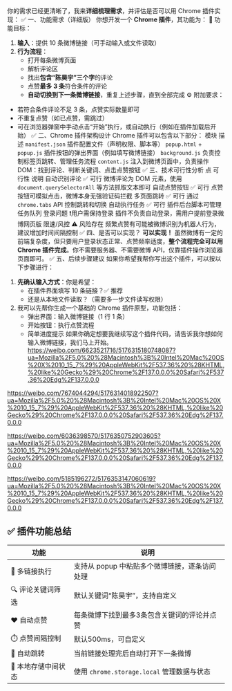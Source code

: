 你的需求已经更清晰了，我来**详细梳理需求**，并评估是否可以用 Chrome 插件实现：
✅ 一、功能需求（详细版）
你想开发一个 **Chrome 插件**，其功能为：
🌟 功能目标：
1. **输入**：提供 10 条微博链接（可手动输入或文件读取）
2. **行为流程**：
   * 打开每条微博页面
   * 解析评论区
   * 找出**包含“陈昊宇”三个字**的评论
   * 点赞**最多 3 条**符合条件的评论
   * **自动切换到下一条微博链接**，重复上述步骤，直到全部完成
   ⚙️ 附加要求：
* 若符合条件评论不足 3 条，点赞实际数量即可
* 不重复点赞（如已点赞，需跳过）
* 可在浏览器弹窗中手动点击“开始”执行，或自动执行（例如在插件加载后开始）
✅ 二、Chrome 插件架构设计
Chrome 插件可以包含以下部分：
模块 描述 `manifest.json` 插件配置文件（声明权限、脚本等） `popup.html` + `popup.js` 插件按钮的弹出界面（例如填写微博链接） `background.js` 负责控制标签页跳转、管理任务流程 `content.js` 注入到微博页面中，负责操作 DOM：找到评论、判断关键词、点击点赞按钮
✅ 三、技术可行性分析
点 可行性 说明 自动识别评论 ✅ 可行 微博评论为 DOM 元素，使用 `document.querySelectorAll` 等方法抓取文本即可 自动点赞按钮 ✅ 可行 点赞按钮可模拟点击，微博本身无强验证码拦截 多页面跳转 ✅ 可行 通过 `chrome.tabs` API 控制跳转和切换 自动执行任务 ✅ 可行 插件后台脚本可管理任务队列 登录问题 ❗用户需保持登录 插件不负责自动登录，需用户提前登录微博网页版 限速/风控 ⚠️ 风险存在 频繁点赞有可能被微博识别为机器人行为，建议增加时间间隔控制
✅ 四、是否可以实现？
**可以实现！**
虽然微博有一定的前端复杂度，但只要用户登录状态正常、点赞频率适度，**整个流程完全可以用 Chrome 插件完成**。你不需要服务器、不需要微博 API，仅靠插件操作浏览器页面即可。
✅ 五、后续步骤建议
如果你希望我帮你写出这个插件，可以按以下步骤进行：
1. **先确认输入方式**：你是希望：
   * 在插件界面填写 10 条链接？✅ 推荐
   * 还是从本地文件读取？（需要多一步文件读写权限）
2. 我可以先帮你生成一个基础的 Chrome 插件原型，功能包括：
   * 弹出界面：输入微博链接（1 行 1 条）
   * 开始按钮：执行点赞流程
   * 简单进度提示
   如果你确定想要我继续写这个插件代码，请告诉我你想如何输入微博链接，我们马上开始。https://weibo.com/6623521716/5176315180748087?ua=Mozilla%2F5.0%20%28Macintosh%3B%20Intel%20Mac%20OS%20X%2010_15_7%29%20AppleWebKit%2F537.36%20%28KHTML,%20like%20Gecko%29%20Chrome%2F137.0.0.0%20Safari%2F537.36%20Edg%2F137.0.0.0

https://weibo.com/7674044294/5176314018922507?ua=Mozilla%2F5.0%20%28Macintosh%3B%20Intel%20Mac%20OS%20X%2010_15_7%29%20AppleWebKit%2F537.36%20%28KHTML,%20like%20Gecko%29%20Chrome%2F137.0.0.0%20Safari%2F537.36%20Edg%2F137.0.0.0

https://weibo.com/6036398570/5176350752903605?ua=Mozilla%2F5.0%20%28Macintosh%3B%20Intel%20Mac%20OS%20X%2010_15_7%29%20AppleWebKit%2F537.36%20%28KHTML,%20like%20Gecko%29%20Chrome%2F137.0.0.0%20Safari%2F537.36%20Edg%2F137.0.0.0

https://weibo.com/5185196272/5176353147060619?ua=Mozilla%2F5.0%20%28Macintosh%3B%20Intel%20Mac%20OS%20X%2010_15_7%29%20AppleWebKit%2F537.36%20%28KHTML,%20like%20Gecko%29%20Chrome%2F137.0.0.0%20Safari%2F537.36%20Edg%2F137.0.0.0



## ✅ 插件功能总结

| 功能               | 说明                                          |
| ------------------ | --------------------------------------------- |
| 🔗 多链接执行       | 支持从 popup 中粘贴多个微博链接，逐条访问处理 |
| 🔍 评论关键词筛选   | 默认关键词“陈昊宇”，支持自定义                |
| ❤️ 自动点赞         | 每条微博下找到最多3条包含关键词的评论并点赞   |
| ⏱️ 点赞间隔控制     | 默认500ms，可自定义                           |
| 🔁 自动跳转         | 当前链接处理完后自动打开下一条微博            |
| 💾 本地存储中间状态 | 使用 `chrome.storage.local` 管理数据与状态    |
